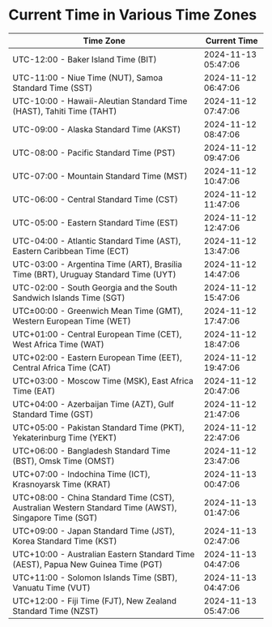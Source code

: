 # Current Time in Various Time Zones

| Time Zone | Current Time |
|-----------|--------------|
| UTC-12:00 - Baker Island Time (BIT) | 2024-11-13 05:47:06 |
| UTC-11:00 - Niue Time (NUT), Samoa Standard Time (SST) | 2024-11-12 06:47:06 |
| UTC-10:00 - Hawaii-Aleutian Standard Time (HAST), Tahiti Time (TAHT) | 2024-11-12 07:47:06 |
| UTC-09:00 - Alaska Standard Time (AKST) | 2024-11-12 08:47:06 |
| UTC-08:00 - Pacific Standard Time (PST) | 2024-11-12 09:47:06 |
| UTC-07:00 - Mountain Standard Time (MST) | 2024-11-12 10:47:06 |
| UTC-06:00 - Central Standard Time (CST) | 2024-11-12 11:47:06 |
| UTC-05:00 - Eastern Standard Time (EST) | 2024-11-12 12:47:06 |
| UTC-04:00 - Atlantic Standard Time (AST), Eastern Caribbean Time (ECT) | 2024-11-12 13:47:06 |
| UTC-03:00 - Argentina Time (ART), Brasília Time (BRT), Uruguay Standard Time (UYT) | 2024-11-12 14:47:06 |
| UTC-02:00 - South Georgia and the South Sandwich Islands Time (SGT) | 2024-11-12 15:47:06 |
| UTC±00:00 - Greenwich Mean Time (GMT), Western European Time (WET) | 2024-11-12 17:47:06 |
| UTC+01:00 - Central European Time (CET), West Africa Time (WAT) | 2024-11-12 18:47:06 |
| UTC+02:00 - Eastern European Time (EET), Central Africa Time (CAT) | 2024-11-12 19:47:06 |
| UTC+03:00 - Moscow Time (MSK), East Africa Time (EAT) | 2024-11-12 20:47:06 |
| UTC+04:00 - Azerbaijan Time (AZT), Gulf Standard Time (GST) | 2024-11-12 21:47:06 |
| UTC+05:00 - Pakistan Standard Time (PKT), Yekaterinburg Time (YEKT) | 2024-11-12 22:47:06 |
| UTC+06:00 - Bangladesh Standard Time (BST), Omsk Time (OMST) | 2024-11-12 23:47:06 |
| UTC+07:00 - Indochina Time (ICT), Krasnoyarsk Time (KRAT) | 2024-11-13 00:47:06 |
| UTC+08:00 - China Standard Time (CST), Australian Western Standard Time (AWST), Singapore Time (SGT) | 2024-11-13 01:47:06 |
| UTC+09:00 - Japan Standard Time (JST), Korea Standard Time (KST) | 2024-11-13 02:47:06 |
| UTC+10:00 - Australian Eastern Standard Time (AEST), Papua New Guinea Time (PGT) | 2024-11-13 04:47:06 |
| UTC+11:00 - Solomon Islands Time (SBT), Vanuatu Time (VUT) | 2024-11-13 04:47:06 |
| UTC+12:00 - Fiji Time (FJT), New Zealand Standard Time (NZST) | 2024-11-13 05:47:06 |

